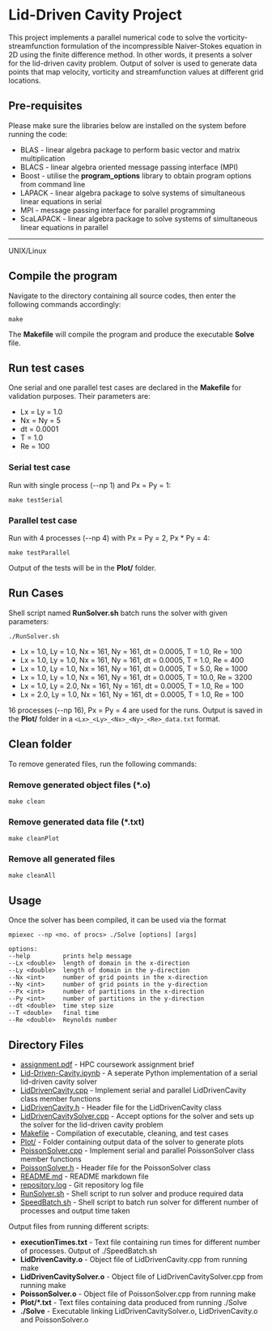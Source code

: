 # Lid-Driven Cavity Project

This project implements a parallel numerical code to solve the vorticity-streamfunction formulation of the incompressible Naiver-Stokes equation in 2D using the finite difference method. In other words, it presents a solver for the lid-driven cavity problem. Output of solver is used to generate data points that map velocity, vorticity and streamfunction values at different grid locations.   

## Pre-requisites

Please make sure the libraries below are installed on the system before running the code:

* BLAS - linear algebra package to perform basic vector and matrix multiplication
* BLACS - linear algebra oriented message passing interface (MPI)
* Boost - utilise the **program_options** library to obtain program options from command line
* LAPACK - linear algebra package to solve systems of simultaneous linear equations in serial
* MPI - message passing interface for parallel programming
* ScaLAPACK - linear algebra package to solve systems of simultaneous linear equations in parallel

____________________________________________
UNIX/Linux

## Compile the program

Navigate to the directory containing all source codes, then enter the following commands accordingly:

```shell
make
```

The **Makefile** will compile the program and produce the executable **Solve** file.

## Run test cases

One serial and one parallel test cases are declared in the **Makefile** for validation purposes. Their parameters are:

* Lx = Ly = 1.0
* Nx = Ny = 5
* dt = 0.0001
* T = 1.0
* Re = 100

### Serial test case

Run with single process (--np 1) and Px = Py = 1:

```shell
make testSerial
```

### Parallel test case

Run with 4 processes (--np 4) with Px = Py = 2, Px * Py = 4:

```shell
make testParallel
```

Output of the tests will be in the **Plot/** folder.

## Run Cases

Shell script named **RunSolver.sh** batch runs the solver with given parameters:

```shell
./RunSolver.sh
```

* Lx = 1.0, Ly = 1.0, Nx = 161, Ny = 161, dt = 0.0005, T = 1.0, Re = 100
* Lx = 1.0, Ly = 1.0, Nx = 161, Ny = 161, dt = 0.0005, T = 1.0, Re = 400
* Lx = 1.0, Ly = 1.0, Nx = 161, Ny = 161, dt = 0.0005, T = 5.0, Re = 1000
* Lx = 1.0, Ly = 1.0, Nx = 161, Ny = 161, dt = 0.0005, T = 10.0, Re = 3200
* Lx = 1.0, Ly = 2.0, Nx = 161, Ny = 161, dt = 0.0005, T = 1.0, Re = 100
* Lx = 2.0, Ly = 1.0, Nx = 161, Ny = 161, dt = 0.0005, T = 1.0, Re = 100

16 processes (--np 16), Px = Py = 4 are used for the runs. Output is saved in the **Plot/** folder in a `<Lx>_<Ly>_<Nx>_<Ny>_<Re>_data.txt` format.

## Clean folder

To remove generated files, run the following commands:

### Remove generated object files (*.o)

```shell
make clean
```

### Remove generated data file (*.txt)

```shell
make cleanPlot
```

### Remove all generated files

```shell
make cleanAll
```

## Usage

Once the solver has been compiled, it can be used via the format

```shell
mpiexec --np <no. of procs> ./Solve [options] [args]
```

```
options:
--help         prints help message
--Lx <double>  length of domain in the x-direction
--Ly <double>  length of domain in the y-direction
--Nx <int>     number of grid points in the x-direction
--Ny <int>     number of grid points in the y-direction
--Px <int>     number of partitions in the x-direction
--Py <int>     number of partitions in the y-direction
--dt <double>  time step size
--T <double>   final time
--Re <double>  Reynolds number
```

## Directory Files

* [assignment.pdf](./assignment.pdf)                   - HPC coursework assignment brief
* [Lid-Driven-Cavity.ipynb](./Lid-Driven-Cavity.ipynb) - A seperate Python implementation of a serial lid-driven cavity solver
* [LidDrivenCavity.cpp](./LidDrivenCavity.cpp)         - Implement serial and parallel LidDrivenCavity class member functions
* [LidDrivenCavity.h](./LidDrivenCavity.h)             - Header file for the LidDrivenCavity class
* [LidDrivenCavitySolver.cpp](./LidDrivenCavitySolver.cpp) - Accept options for the solver and sets up the solver for the lid-driven cavity problem
* [Makefile](./Makefile)                   - Compilation of executable, cleaning, and test cases
* [Plot/](./Plot/)                         - Folder containing output data of the solver to generate plots
* [PoissonSolver.cpp](./PoissonSolver.cpp) - Implement serial and parallel PoissonSolver class member functions
* [PoissonSolver.h](./PoissonSolver.h)     - Header file for the PoissonSolver class
* [README.md](./README.md)                 - README markdown file
* [repository.log](./repository.log)       - Git repository log file
* [RunSolver.sh](./RunSolver.sh)           - Shell script to run solver and produce required data
* [SpeedBatch.sh](./SpeedBatch.sh)         - Shell script to batch run solver for different number of processes and output time taken

Output files from running different scripts:

* **executionTimes.txt** - Text file containing run times for different number of processes. Output of ./SpeedBatch.sh
* **LidDrivenCavity.o** - Object file of LidDrivenCavity.cpp from running make
* **LidDrivenCavitySolver.o** - Object file of LidDrivenCavitySolver.cpp from running make
* **PoissonSolver.o** - Object file of PoissonSolver.cpp from running make
* **Plot/*.txt** - Text files containing data produced from running ./Solve
* **./Solve** - Executable linking LidDrivenCavitySolver.o, LidDrivenCavity.o and PoissonSolver.o
